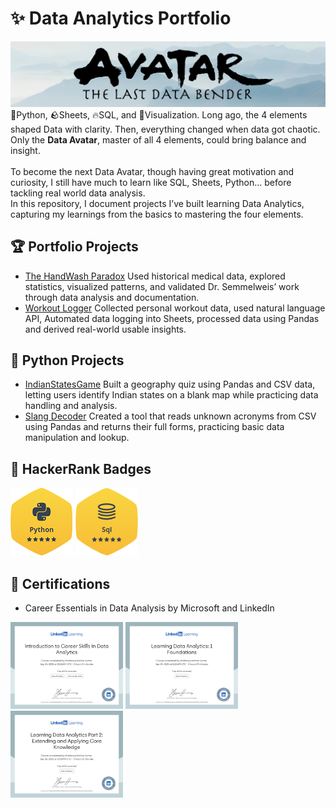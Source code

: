 # ✨ Data Analytics Portfolio
![Title-card](gifs/Avatar.jpg)
🌊Python, 🪨Sheets, 🔥SQL, and 💨Visualization. Long ago, the 4 elements shaped Data with clarity.
Then, everything changed when data got chaotic. Only the **Data Avatar**, master of all 4 elements, could bring balance and insight.
<br>&nbsp;<br>
To become the next Data Avatar, though having great motivation and curiosity, I still have much to learn like SQL, Sheets, Python... before tackling real world data analysis.
<br>
In this repository, I document projects I’ve built learning Data Analytics, capturing my learnings from the basics to mastering the four elements.<br>

## 🏆 Portfolio Projects
- [The HandWash Paradox](https://github.com/chaitanyakrishnakumar/Data-Analytics/tree/main/Portfolio/HandWashParadox) Used historical medical data, explored statistics, visualized patterns, and validated Dr. Semmelweis’ work through data analysis and documentation.
- [Workout Logger](https://github.com/chaitanyakrishnakumar/Data-Analytics/tree/main/Portfolio/Workout%20Logger) Collected personal workout data, used natural language API, Automated data logging into Sheets, processed data using Pandas and derived real-world usable insights.

## 🐍 Python Projects
- [IndianStatesGame](https://github.com/chaitanyakrishnakumar/Data-Analytics/tree/main/Python/IndianStatesGame) Built a geography quiz using Pandas and CSV data, letting users identify Indian states on a blank map while practicing data handling and analysis.
- [Slang Decoder](https://github.com/chaitanyakrishnakumar/Data-Analytics/tree/main/Python/SlangDecode) Created a tool that reads unknown acronyms from CSV using Pandas and returns their full forms, practicing basic data manipulation and lookup.


## 🏅 HackerRank Badges
<p align="left">
<img src="/gifs/python.png" alt="Python" width="100"/>
<img src="/gifs/sql.png" alt="SQL" width="100"/>
</p>


## 📜 Certifications
- Career Essentials in Data Analysis by Microsoft and LinkedIn

[<img src="/gifs/linkedin-DA-0.png" alt="linkedin-DA-1.pdf" width="180"/>](https://github.com/chayhere/Data-Analytics/blob/main/gifs/linkedin-DA-0.pdf)
[<img src="/gifs/linkedin-DA-1.png" alt="linkedin-DA-1.pdf" width="180"/>](https://github.com/chayhere/Data-Analytics/blob/main/gifs/linkedin-DA-1.pdf)
[<img src="/gifs/linkedin-DA-2.png" alt="linkedin-DA-1.pdf" width="180"/>](https://github.com/chayhere/Data-Analytics/blob/main/gifs/linkedin-DA-2.pdf)








